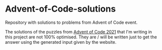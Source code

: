 # Advent-of-Code-solutions
Repository with solutions to problems from Advent of Code event.

The solutions of the puzzles from [Advent of Code 2021](https://adventofcode.com/2021) that I'm writing in this project are not 100% optimised. They are / will be written just to get the answer using the generated input given by the website.
